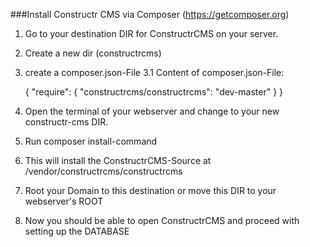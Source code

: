 ###Install Constructr CMS via Composer (https://getcomposer.org)

1. Go to your destination DIR for ConstructrCMS on your server.
2. Create a new dir (constructrcms)
3. create a composer.json-File
3.1 Content of composer.json-File:


	{
		"require":
		{
			"constructrcms/constructrcms": "dev-master"
		}
	}


4. Open the terminal of your webserver and change to your new constructr-cms DIR.
5. Run composer install-command
6. This will install the ConstructrCMS-Source at /vendor/constructrcms/constructrcms
7. Root your Domain to this destination or move this DIR to your webserver's ROOT
8. Now you should be able to open ConstructrCMS and proceed with setting up the DATABASE